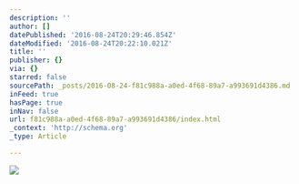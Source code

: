 ```yaml
---
description: ''
author: []
datePublished: '2016-08-24T20:29:46.854Z'
dateModified: '2016-08-24T20:22:10.021Z'
title: ''
publisher: {}
via: {}
starred: false
sourcePath: _posts/2016-08-24-f81c988a-a0ed-4f68-89a7-a993691d4386.md
inFeed: true
hasPage: true
inNav: false
url: f81c988a-a0ed-4f68-89a7-a993691d4386/index.html
_context: 'http://schema.org'
_type: Article

---
```

![](https://the-grid-user-content.s3-us-west-2.amazonaws.com/10b4e9f4-526f-4f26-83cc-aa49936c9c39.jpg)